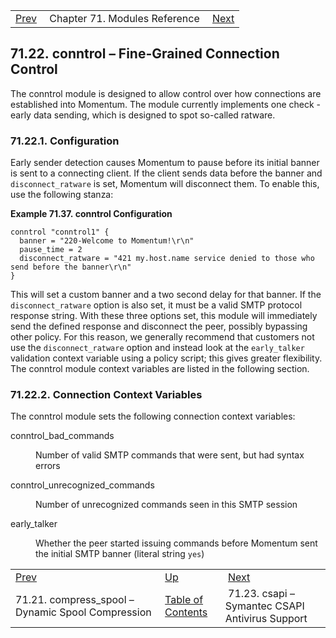 |     |     |     |
| --- | --- | --- |
| [Prev](modules.compress_spool)  | Chapter 71. Modules Reference |  [Next](modules.csapi) |

## 71.22. conntrol – Fine-Grained Connection Control

<a className="indexterm" name="idp20736944"></a>

The conntrol module is designed to allow control over how connections are established into Momentum. The module currently implements one check - early data sending, which is designed to spot so-called ratware.

### 71.22.1. Configuration

Early sender detection causes Momentum to pause before its initial banner is sent to a connecting client. If the client sends data before the banner and `disconnect_ratware` is set, Momentum will disconnect them. To enable this, use the following stanza:

<a name="example.conntrol.3"></a>

**Example 71.37. conntrol Configuration**

```
conntrol "conntrol1" {
  banner = "220-Welcome to Momentum!\r\n"
  pause_time = 2
  disconnect_ratware = "421 my.host.name service denied to those who send before the banner\r\n"
}
```

This will set a custom banner and a two second delay for that banner. If the `disconnect_ratware` option is also set, it must be a valid SMTP protocol response string. With these three options set, this module will immediately send the defined response and disconnect the peer, possibly bypassing other policy. For this reason, we generally recommend that customers not use the `disconnect_ratware` option and instead look at the `early_talker` validation context variable using a policy script; this gives greater flexibility. The conntrol module context variables are listed in the following section.

### 71.22.2. Connection Context Variables

The conntrol module sets the following connection context variables:

<dl className="variablelist">

<dt>conntrol_bad_commands</dt>

<dd>

Number of valid SMTP commands that were sent, but had syntax errors

</dd>

<dt>conntrol_unrecognized_commands</dt>

<dd>

Number of unrecognized commands seen in this SMTP session

</dd>

<dt>early_talker</dt>

<dd>

Whether the peer started issuing commands before Momentum sent the initial SMTP banner (literal string `yes`)

</dd>

</dl>

|     |     |     |
| --- | --- | --- |
| [Prev](modules.compress_spool)  | [Up](modules) |  [Next](modules.csapi) |
| 71.21. compress_spool – Dynamic Spool Compression  | [Table of Contents](index) |  71.23. csapi – Symantec CSAPI Antivirus Support |

